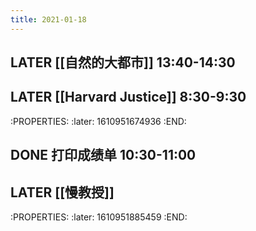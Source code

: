 ```yaml
---
title: 2021-01-18
---
```


## LATER [[自然的大都市]] 13:40-14:30
## LATER [[Harvard Justice]] 8:30-9:30
:PROPERTIES:
:later: 1610951674936
:END:
## DONE 打印成绩单 10:30-11:00
## LATER [[慢教授]]
:PROPERTIES:
:later: 1610951885459
:END:
##
##
